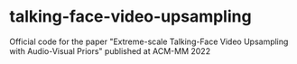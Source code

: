 # talking-face-video-upsampling
Official code for the paper "Extreme-scale Talking-Face Video Upsampling with Audio-Visual Priors" published at ACM-MM 2022
